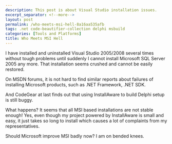 ```yaml
---
description: This post is about Visual Studio installation issues.
excerpt_separator: <!--more-->
layout: post
permalink: /who-meets-msi-hell-8a16aa535afb
tags: .net code-beautifier-collection delphi msbuild
categories: [Tools and Platforms]
title: Who Meets MSI Hell
---
```

I have installed and uninstalled Visual Studio 2005/2008 several times without tough problems until suddenly I cannot install Microsoft SQL Server 2005 any more. That installation seems crushed and cannot be easily restored.
<!--more-->

On MSDN forums, it is not hard to find similar reports about failures of installing Microsoft products, such as .NET Framework, .NET SDK.

And CodeGear at last finds out that using InstallAware to build Delphi setup is still buggy.

What happens? It seems that all MSI based installations are not stable enough! Yes, even though my project powered by InstallAware is small and easy, it just takes so long to install which causes a lot of complaints from my representatives.

Should Microsoft improve MSI badly now? I am on bended knees.
